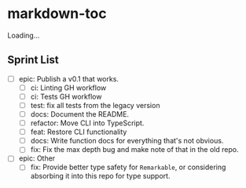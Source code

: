 # markdown-toc

Loading...

## Sprint List

- [ ] epic: Publish a v0.1 that works.
  - [ ] ci: Linting GH workflow
  - [ ] ci: Tests GH workflow
  - [ ] test: fix all tests from the legacy version
  - [ ] docs: Document the README.
  - [ ] refactor: Move CLI into TypeScript.
  - [ ] feat: Restore CLI functionality
  - [ ] docs: Write function docs for everything that's not obvious. 
  - [ ] fix: Fix the max depth bug and make note of that in the old repo. 

- [ ] epic: Other
  - [ ] fix: Provide better type safety for `Remarkable`, or considering
    absorbing it into this repo for type support.
